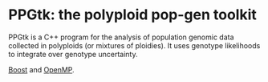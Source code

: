 # PPGtk: the polyploid pop-gen toolkit

PPGtk is a C++ program for the analysis of population genomic data collected in polyploids (or mixtures of ploidies). It uses genotype likelihoods to integrate over genotype uncertainty.

<a href="http://www.boost.org/" target="_blank">Boost</a> and <a href="http://openmp.org/wp/" target="_blank">OpenMP</a>.
